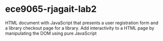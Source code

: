 # ece9065-rjagait-lab2
HTML document with JavaScript that presents a user registration form and a library checkout page for a library. Add interactivity to a HTML page by manipulating the DOM using pure JavaScript
